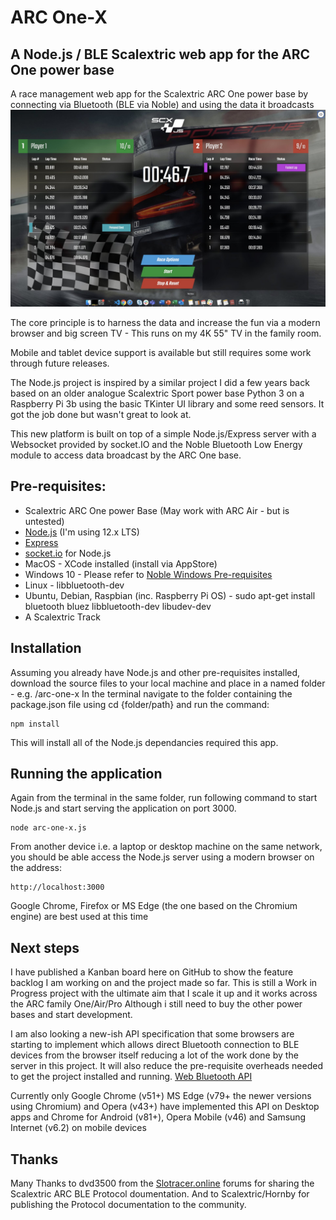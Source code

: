 # ARC One-X
## A Node.js / BLE Scalextric web app for the ARC One power base
A race management web app for the Scalextric ARC One power base by connecting via Bluetooth (BLE via Noble) and using the data it broadcasts
![RMS Screen shot](https://github.com/philm400/Raspberry-Pi-Node.js-Scalextric-Race-Web-App/blob/master/private/screens/demo-screen-03.jpg?raw=true)

The core principle is to harness the data and increase the fun via a modern browser and big screen TV - This runs on my 4K 55" TV in the family room.

Mobile and tablet device support is available but still requires some work through future releases.

The Node.js project is inspired by a similar project I did a few years back based on an older analogue Scalextric Sport power base Python 3 on a Raspberry Pi 3b using the basic TKinter UI library and some reed sensors. It got the job done but wasn't great to look at.

This new platform is built on top of a simple Node.js/Express server with a Websocket provided by socket.IO and the Noble Bluetooth Low Energy module to access data broadcast by the ARC One base.

## Pre-requisites:
* Scalextric ARC One power Base (May work with ARC Air - but is untested)
* [Node.js](https://www.w3schools.com/nodejs/nodejs_raspberrypi.asp) (I'm using 12.x LTS)
* [Express](https://expressjs.com/) 
* [socket.io](https://www.npmjs.com/package/socket.io) for Node.js
* MacOS - XCode installed (install via AppStore)
* Windows 10 - Please refer to [Noble Windows Pre-requisites](https://github.com/abandonware/noble#windows)
* Linux - libbluetooth-dev
* Ubuntu, Debian, Raspbian (inc. Raspberry Pi OS) - sudo apt-get install bluetooth bluez libbluetooth-dev libudev-dev
* A Scalextric Track

## Installation
Assuming you already have Node.js and other pre-requisites installed, download the source files to your local machine and place in a named folder - e.g. /arc-one-x
In the terminal navigate to the folder containing the package.json file using cd {folder/path} and run the command:
```
npm install
```
This will install all of the Node.js dependancies required this app.

## Running the application
Again from the terminal in the same folder, run following command to start Node.js and start serving the application on port 3000.
```
node arc-one-x.js
```

From another device i.e. a laptop or desktop machine on the same network, you should be able access the Node.js server using a modern browser on the address: 

```
http://localhost:3000
```

Google Chrome, Firefox or MS Edge (the one based on the Chromium engine) are best used at this time

## Next steps
I have published a Kanban board here on GitHub to show the feature backlog I am working on and the project made so far. This is still a Work in Progress project with the ultimate aim that I scale it up and it works across the ARC family One/Air/Pro
Although i still need to buy the other power bases and start development.

I am also looking a new-ish API specification that some browsers are starting to implement which allows direct Bluetooth connection to BLE devices from the browser itself reducing a lot of the work done by the server in this project. It will also reduce the pre-requisite overheads needed to get the project installed and running.
[Web Bluetooth API](https://developers.google.com/web/updates/2015/07/interact-with-ble-devices-on-the-web)

Currently only Google Chrome (v51+) MS Edge (v79+ the newer versions using Chromium) and Opera (v43+) have implemented this API on Desktop apps and Chrome for Android (v81+), Opera Mobile (v46) and Samsung Internet (v6.2) on mobile devices

## Thanks
Many Thanks to dvd3500 from the [Slotracer.online](https://slotracer.online/community/member.php?action=profile&uid=125) forums for sharing the Scalextric ARC BLE Protocol doumentation.
And to Scalextric/Hornby for publishing the Protocol documentation to the community.

